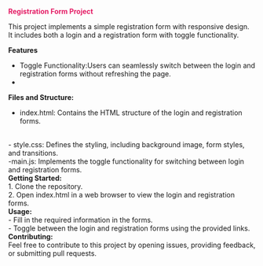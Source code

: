  <span style="color:#e41e66"><Strong> Registration Form Project</strong></span>

This project implements a simple registration form with  responsive design. 
<br>
It includes both a login and a registration form with toggle functionality.
<br>

<strong>Features</strong>
<br>
- Toggle Functionality:Users can seamlessly switch between the login and registration forms without refreshing the page.
 - <br>
 <strong>Files and Structure:</strong>
<br>
- index.html: Contains the HTML structure of the login and registration forms.
 <br>
- style.css: Defines the styling, including background image, form styles, and transitions.
 <br>
-main.js: Implements the toggle functionality for switching between login and registration forms.
  <br>
<strong> Getting Started:</strong>
<br>
1. Clone the repository.
   <br>
2. Open index.html in a web browser to view the login and registration forms.
<br>
<strong>Usage:</strong>
<br>
- Fill in the required information in the forms.
 <br>
- Toggle between the login and registration forms using the provided links.
<br>
<strong> Contributing:</strong>
<br>
Feel free to contribute to this project by opening issues, providing feedback, or submitting pull requests.
